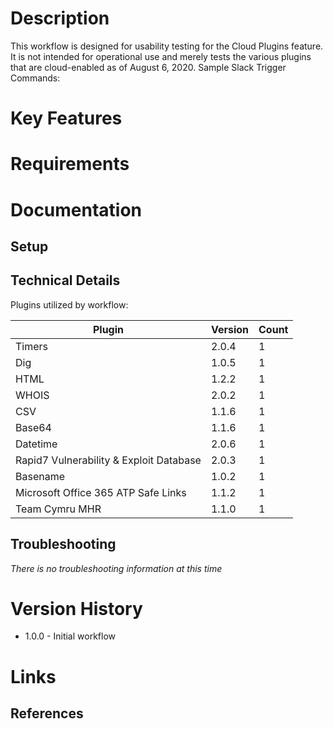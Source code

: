 # Description

This workflow is designed for usability testing for the Cloud Plugins feature. It is not intended for operational use and merely tests the various plugins that are cloud-enabled as of August 6, 2020.
Sample Slack Trigger Commands:

# Key Features

# Requirements

# Documentation

## Setup

## Technical Details

Plugins utilized by workflow:

|Plugin|Version|Count|
|----|----|--------|
|Timers|2.0.4|1|
|Dig|1.0.5|1|
|HTML|1.2.2|1|
|WHOIS|2.0.2|1|
|CSV|1.1.6|1|
|Base64|1.1.6|1|
|Datetime|2.0.6|1|
|Rapid7 Vulnerability & Exploit Database|2.0.3|1|
|Basename|1.0.2|1|
|Microsoft Office 365 ATP Safe Links|1.1.2|1|
|Team Cymru MHR|1.1.0|1|

## Troubleshooting

_There is no troubleshooting information at this time_

# Version History

* 1.0.0 - Initial workflow

# Links

## References
